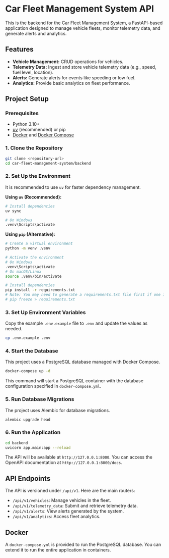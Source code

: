 # Car Fleet Management System API

This is the backend for the Car Fleet Management System, a FastAPI-based application designed to manage vehicle fleets, monitor telemetry data, and generate alerts and analytics.

## Features

- **Vehicle Management:** CRUD operations for vehicles.
- **Telemetry Data:** Ingest and store vehicle telemetry data (e.g., speed, fuel level, location).
- **Alerts:** Generate alerts for events like speeding or low fuel.
- **Analytics:** Provide basic analytics on fleet performance.

## Project Setup

### Prerequisites

- Python 3.10+
- [uv](https://github.com/astral-sh/uv) (recommended) or pip
- [Docker](https://www.docker.com/) and [Docker Compose](https://docs.docker.com/compose/)

### 1. Clone the Repository

```bash
git clone <repository-url>
cd car-fleet-management-system/backend
```

### 2. Set Up the Environment

It is recommended to use `uv` for faster dependency management.

**Using `uv` (Recommended):**

```bash
# Install dependencies
uv sync

# On Windows
.venv\Scripts\activate
```

**Using `pip` (Alternative):**

```bash
# Create a virtual environment
python -m venv .venv

# Activate the environment
# On Windows
.venv\Scripts\activate
# On macOS/Linux
source .venv/bin/activate

# Install dependencies
pip install -r requirements.txt 
# Note: You may need to generate a requirements.txt file first if one isn't present.
# pip freeze > requirements.txt
```

### 3. Set Up Environment Variables

Copy the example `.env.example` file to `.env` and update the values as needed.

```bash
cp .env.example .env
```

### 4. Start the Database

This project uses a PostgreSQL database managed with Docker Compose.

```bash
docker-compose up -d
```

This command will start a PostgreSQL container with the database configuration specified in `docker-compose.yml`.

### 5. Run Database Migrations

The project uses Alembic for database migrations.

```bash
alembic upgrade head
```

### 6. Run the Application

```bash
cd backend
uvicorn app.main:app --reload
```

The API will be available at `http://127.0.0.1:8000`. You can access the OpenAPI documentation at `http://127.0.0.1:8000/docs`.

## API Endpoints

The API is versioned under `/api/v1`. Here are the main routers:

- `/api/v1/vehicles`: Manage vehicles in the fleet.
- `/api/v1/telemetry_data`: Submit and retrieve telemetry data.
- `/api/v1/alerts`: View alerts generated by the system.
- `/api/v1/analytics`: Access fleet analytics.

## Docker

A `docker-compose.yml` is provided to run the PostgreSQL database. You can extend it to run the entire application in containers.
